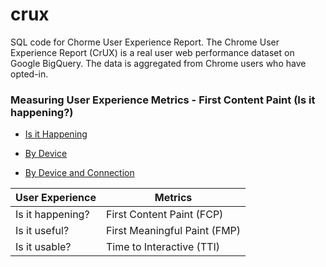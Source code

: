 # crux
SQL code for Chorme User Experience Report. 
The Chrome User Experience Report (CrUX) is a real user web performance dataset on Google BigQuery. The data is aggregated from Chrome users who have opted-in.

### Measuring User Experience Metrics - First Content Paint (Is it happening?) 

- [Is it Happening](https://bigquery.cloud.google.com/savedquery/92656134628:eca507590d924600ad976d4bab341947)

- [By Device](https://bigquery.cloud.google.com/savedquery/92656134628:b5c09b3f57d9440d844477584c129338)

- [By Device and Connection](https://bigquery.cloud.google.com/savedquery/92656134628:3fb7b355640b4b13a0d3cce08c5f3c90) 


User Experience  | Metrics 
-------------    | -------------
Is it happening? | First Content Paint (FCP)
Is it useful?    | First Meaningful Paint (FMP)
Is it usable?    | Time to Interactive (TTI)  

